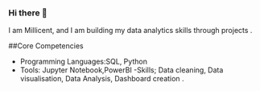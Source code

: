 ### Hi there 👋

I am Millicent, and I am building my data analytics skills through projects .

##Core Competencies
- Programming Languages:SQL, Python
- Tools: Jupyter Notebook,PowerBI
-Skills; Data cleaning, Data visualisation, Data Analysis, Dashboard creation .

<!--
**MillicentAbban/MillicentAbban** is a ✨ _special_ ✨ repository because its `README.md` (this file) appears on your GitHub profile.

Here are some ideas to get you started:

- 🔭 I’m currently working on ...
- 🌱 I’m currently learning ...
- 👯 I’m looking to collaborate on ...
- 🤔 I’m looking for help with ...
- 💬 Ask me about ...
- 📫 How to reach me: ...
- 😄 Pronouns: ...
- ⚡ Fun fact: ...
-->
